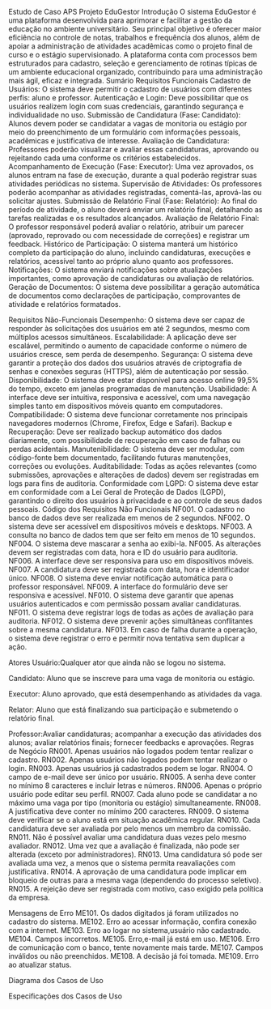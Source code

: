 Estudo de Caso APS
Projeto EduGestor
Introdução
O sistema EduGestor é uma plataforma desenvolvida para aprimorar e facilitar a gestão da educação no ambiente universitário. Seu principal objetivo é oferecer maior eficiência no controle de notas, trabalhos e frequência dos alunos, além de apoiar a administração de atividades acadêmicas como o projeto final de curso e o estágio supervisionado.
A plataforma conta com processos bem estruturados para cadastro, seleção e gerenciamento de rotinas típicas de um ambiente educacional organizado, contribuindo para uma administração mais ágil, eficaz e integrada.
Sumário
Requisitos Funcionais
Cadastro de Usuários: O sistema deve permitir o cadastro de usuários com diferentes perfis: aluno e professor.
Autenticação e Login: Deve possibilitar que os usuários realizem login com suas credenciais, garantindo segurança e individualidade no uso.
Submissão de Candidatura (Fase: Candidato): Alunos devem poder se candidatar a vagas de monitoria ou estágio por meio do preenchimento de um formulário com informações pessoais, acadêmicas e justificativa de interesse.
Avaliação de Candidatura: Professores poderão visualizar e avaliar essas candidaturas, aprovando ou rejeitando cada uma conforme os critérios estabelecidos.
Acompanhamento de Execução (Fase: Executor): Uma vez aprovados, os alunos entram na fase de execução, durante a qual poderão registrar suas atividades periódicas no sistema.
Supervisão de Atividades: Os professores poderão acompanhar as atividades registradas, comentá-las, aprová-las ou solicitar ajustes.
Submissão de Relatório Final (Fase: Relatório): Ao final do período de atividade, o aluno deverá enviar um relatório final, detalhando as tarefas realizadas e os resultados alcançados.
Avaliação de Relatório Final: O professor responsável poderá avaliar o relatório, atribuir um parecer (aprovado, reprovado ou com necessidade de correções) e registrar um feedback.
Histórico de Participação: O sistema manterá um histórico completo da participação do aluno, incluindo candidaturas, execuções e relatórios, acessível tanto ao próprio aluno quanto aos professores.
Notificações: O sistema enviará notificações sobre atualizações importantes, como aprovação de candidaturas ou avaliação de relatórios.
Geração de Documentos: O sistema deve possibilitar a geração automática de documentos como declarações de participação, comprovantes de atividade e relatórios formatados.

Requisitos Não-Funcionais
Desempenho: O sistema deve ser capaz de responder às solicitações dos usuários em até 2 segundos, mesmo com múltiplos acessos simultâneos.
Escalabilidade: A aplicação deve ser escalável, permitindo o aumento de capacidade conforme o número de usuários cresce, sem perda de desempenho.
Segurança: O sistema deve garantir a proteção dos dados dos usuários através de criptografia de senhas e conexões seguras (HTTPS), além de autenticação por sessão.
Disponibilidade: O sistema deve estar disponível para acesso online 99,5% do tempo, exceto em janelas programadas de manutenção.
Usabilidade: A interface deve ser intuitiva, responsiva e acessível, com uma navegação simples tanto em dispositivos móveis quanto em computadores.
Compatibilidade: O sistema deve funcionar corretamente nos principais navegadores modernos (Chrome, Firefox, Edge e Safari).
Backup e Recuperação: Deve ser realizado backup automático dos dados diariamente, com possibilidade de recuperação em caso de falhas ou perdas acidentais.
Manutenibilidade: O sistema deve ser modular, com código-fonte bem documentado, facilitando futuras manutenções, correções ou evoluções.
Auditabilidade: Todas as ações relevantes (como submissões, aprovações e alterações de dados) devem ser registradas em logs para fins de auditoria.
Conformidade com LGPD: O sistema deve estar em conformidade com a Lei Geral de Proteção de Dados (LGPD), garantindo o direito dos usuários à privacidade e ao controle de seus dados pessoais.
Código dos Requisitos Não Funcionais
NF001. O cadastro no banco de dados deve ser realizada em menos de 2 segundos.
NF002. O sistema deve ser acessível em dispositivos móveis e desktops.
NF003. A consulta no banco de dados tem que ser feito em menos de 10 segundos.
NF004. O sistema deve mascarar a senha ao exibi-la.
NF005. As alterações devem ser registradas com data, hora e ID do usuário para auditoria.
NF006. A interface deve ser responsiva para uso em dispositivos móveis.
NF007. A candidatura deve ser registrada com data, hora e identificador único.
NF008. O sistema deve enviar notificação automática para o professor responsável.
NF009. A interface do formulário deve ser responsiva e acessível.
NF010. O sistema deve garantir que apenas usuários autenticados e com permissão possam avaliar candidaturas.
NF011. O sistema deve registrar logs de todas as ações de avaliação para auditoria.
NF012. O sistema deve prevenir ações simultâneas conflitantes sobre a mesma candidatura.
NF013. Em caso de falha durante a operação, o sistema deve registrar o erro e permitir nova tentativa sem duplicar a ação.

Atores
Usuário:Qualquer ator que ainda não se logou no sistema.

Candidato: Aluno que se inscreve para uma vaga de monitoria ou estágio.

Executor: Aluno aprovado, que está desempenhando as atividades da vaga.

Relator: Aluno que está finalizando sua participação e submetendo o relatório final.

Professor:Avaliar candidaturas; acompanhar a execução das atividades dos alunos; avaliar relatórios finais; fornecer feedbacks e aprovações.
Regras de Negócio
RN001. Apenas usuários não logados podem tentar realizar o cadastro.
RN002. Apenas usuários não logados podem tentar realizar o login. 
RN003. Apenas usuários já cadastrados podem se logar. 
RN004. O campo de e-mail deve ser único por usuário. 
RN005. A senha deve conter no mínimo 8 caracteres e incluir letras e números.
RN006. Apenas o próprio usuário pode editar seu perfil.
RN007. Cada aluno pode se candidatar a no máximo uma vaga por tipo (monitoria ou estágio) simultaneamente. 
RN008. A justificativa deve conter no mínimo 200 caracteres.
RN009. O sistema deve verificar se o aluno está em situação acadêmica regular.
RN010. Cada candidatura deve ser avaliada por pelo menos um membro da comissão. 
RN011. Não é possível avaliar uma candidatura duas vezes pelo mesmo avaliador.
RN012. Uma vez que a avaliação é finalizada, não pode ser alterada (exceto por administradores). 
RN013. Uma candidatura só pode ser avaliada uma vez, a menos que o sistema permita reavaliações com justificativa.
RN014. A aprovação de uma candidatura pode implicar em bloqueio de outras para a mesma vaga (dependendo do processo seletivo).
RN015. A rejeição deve ser registrada com motivo, caso exigido pela política da empresa.


Mensagens de Erro
ME101. Os dados digitados já foram utilizados no cadastro do sistema.
ME102. Erro ao acessar informação, confira conexão com a internet.
ME103. Erro ao logar no sistema,usuário não cadastrado.  
ME104. Campos incorretos. 
ME105. Erro,e-mail já está em uso. 
ME106. Erro de comunicação com o banco, tente novamente mais tarde. 
ME107. Campos inválidos ou não preenchidos. 
ME108. A decisão já foi tomada. 
ME109. Erro ao atualizar status.



Diagrama dos Casos de Uso



























































Especificações dos Casos de Uso

